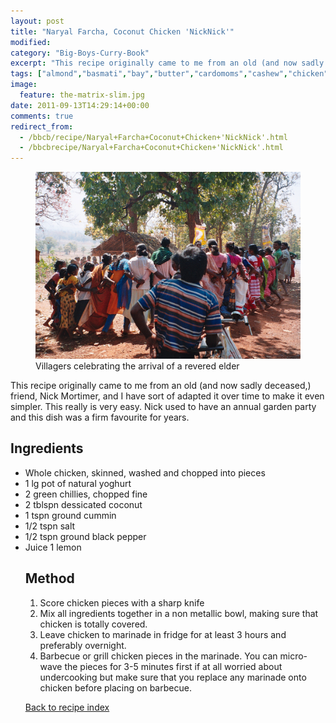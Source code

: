 ```yaml
---
layout: post
title: "Naryal Farcha, Coconut Chicken 'NickNick'"
modified:
category: "Big-Boys-Curry-Book"
excerpt: "This recipe originally came to me from an old (and now sadly deceased,) friend"
tags: ["almond","basmati","bay","butter","cardomoms","cashew","chicken","cinnamon","cloves","cumin","ghee","lamb","mace","nuts","pepper","rice","saffron","turmeric"]
image:
  feature: the-matrix-slim.jpg
date: 2011-09-13T14:29:14+00:00
comments: true
redirect_from: 
  - /bbcb/recipe/Naryal+Farcha+Coconut+Chicken+'NickNick'.html
  - /bbcbrecipe/Naryal+Farcha+Coconut+Chicken+'NickNick'.html
---
```


<figure>
	<a href="/images/bbcb/photo17_14.jpg" alt="Dancing, Orrisa, India" title="Dancing, Orrisa, India &#169; Ashley Kitson 13/09/2011"><img src="/images/bbcb/photo17_14.jpg"/></a>
	<figcaption>Villagers celebrating the arrival of a revered elder</figcaption>
</figure>

This recipe originally came to me from an old (and now sadly deceased,) friend, Nick Mortimer, and I have sort of adapted it over time to make it even simpler. This really is very easy. Nick used to have an annual garden party and this dish was a firm favourite for years.
        
## Ingredients
        
<ul><li>Whole chicken, skinned, washed and chopped into pieces</li><li>1 lg pot of natural yoghurt</li><li>2 green chillies, chopped fine</li><li>2 tblspn dessicated coconut</li><li>1 tspn ground cummin</li><li>1/2 tspn salt</li><li>1/2 tspn ground black pepper</li><li>Juice 1 lemon</p>
        
## Method

<ol><li>Score chicken pieces with a sharp knife</li><li>Mix all ingredients together in a non metallic bowl, making sure that chicken is totally covered.</li><li>Leave chicken to marinade in fridge for at least 3 hours and preferably overnight.</li><li>Barbecue or grill chicken pieces in the marinade. You can micro-wave the pieces for 3-5 minutes first if at all worried about undercooking but make sure that you replace any marinade onto chicken before placing on barbecue.</li></ol>   

<a href="/bbcb">Back to recipe index</a>      